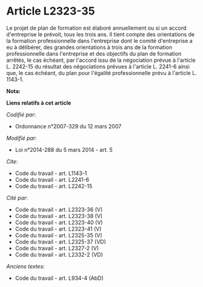 # Article L2323-35

Le projet de plan de formation est élaboré annuellement ou si un accord d'entreprise le prévoit, tous les trois ans. Il tient
compte des orientations de la formation professionnelle dans l'entreprise dont le comité d'entreprise a eu à délibérer, des
grandes orientations à trois ans de la formation professionnelle dans l'entreprise et des objectifs du plan de formation
arrêtés, le cas échéant, par l'accord issu de la négociation prévue à l'article L. 2242-15 du résultat des négociations
prévues à l'article L. 2241-6 ainsi que, le cas échéant, du plan pour l'égalité professionnelle prévu à l'article L. 1143-1.

**Nota:**



**Liens relatifs à cet article**

_Codifié par_:

  - Ordonnance n°2007-329 du 12 mars 2007

_Modifié par_:

  - Loi n°2014-288 du 5 mars 2014 - art. 5

_Cite_:

  - Code du travail - art. L1143-1
  - Code du travail - art. L2241-6
  - Code du travail - art. L2242-15

_Cité par_:

  - Code du travail - art. L2323-36 (V)
  - Code du travail - art. L2323-38 (V)
  - Code du travail - art. L2323-40 (V)
  - Code du travail - art. L2323-41 (V)
  - Code du travail - art. L2325-35 (V)
  - Code du travail - art. L2325-37 (VD)
  - Code du travail - art. L2327-2 (V)
  - Code du travail - art. L2332-2 (VD)

_Anciens textes_:

  - Code du travail - art. L934-4 (AbD)
